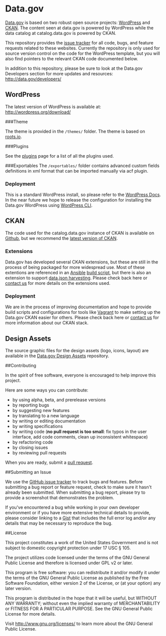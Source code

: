 Data.gov
==============
[Data.gov](http://data.gov) is based on two robust open source projects: [WordPress](http://wordpress.org) and [CKAN](http://ckan.org). The content seen at data.gov is powered by WordPress while the data catalog at catalog.data.gov is powered by CKAN. 

This repository provides the [issue tracker](https://github.com/GSA/data.gov/issues) for all code, bugs, and feature requests related to these websites. Currently the repository is only used for source version control on the code for the WordPress template, but you will also find pointers to the relevant CKAN code documented below.

In addition to this repository, please be sure to look at the Data.gov Developers section for more updates and resources: http://data.gov/developers/


## WordPress
The latest version of WordPress is available at: http://wordpress.org/download/

###Theme

The theme is provided in the `/themes/` folder. The theme is based on [roots.io](http://roots.io/starter-theme/).

###Plugins

See the [plugins](plugins.md) page for a list of all the plugins used.

###Exportables
The `/exportables/` folder contains advanced custom fields definitions in xml format that can be imported manually via acf plugin.

### Deployment
This is a standard WordPress install, so please refer to the [WordPress Docs](http://codex.wordpress.org/Installing_WordPress). In the near future we hope to release the configuration for installing the Data.gov WordPress using [WordPress CLI](http://wp-cli.org/). 

## CKAN

The code used for the catalog.data.gov instance of CKAN is available on [Github](https://github.com/okfn/ckan/tree/release-datagov), but we recommend the [latest version of CKAN](http://ckan.org/developers/docs-and-download/). 

### Extensions

Data.gov has developed several CKAN extensions, but these are still in the process of being packaged for more widespread use. Most of these extentions are referenced in an [Ansible](http://www.ansibleworks.com/) [build script](https://github.com/okfn/ckanext-geodatagov/blob/dev/deployment/datagov-buildserver.yml), but there is also an extension to support [data.json harvesting](https://github.com/FuhuXia/ckanext-datajson/tree/master). Please check back here or [contact us](https://www.data.gov/contact) for more details on the extensions used.

### Deployment

We are in the process of improving documentation and hope to provide build scripts and configurations for tools like [Vagrant](http://www.vagrantup.com/) to make setting up the Data.gov CKAN easier for others. Please check back here or [contact us](https://www.data.gov/contact) for more information about our CKAN stack. 

## Design Assets

The source graphic files for the design assets (logo, icons, layout) are available in the [Data.gov Design Assets](https://github.com/GSA/datagov-design) repository. 


##Contributing

In the spirit of free software, everyone is encouraged to help improve this project.

Here are some ways you can contribute:

- by using alpha, beta, and prerelease versions
- by reporting bugs
- by suggesting new features
- by translating to a new language
- by writing or editing documentation
- by writing specifications
- by writing code (**no pull request is too small**: fix typos in the user interface, add code comments, clean up inconsistent whitespace)
- by refactoring code
- by closing issues
- by reviewing pull requests

When you are ready, submit a [pull request](https://github.com/GSA/data.gov/pulls).

##Submitting an Issue

We use the [GitHub issue tracker](https://github.com/GSA/data.gov/issues) to track bugs and features. Before submitting a bug report or feature request, check to make sure it hasn't already been submitted. When submitting a bug report, please try to provide a screenshot that demonstrates the problem. 

If you've encountered a bug while working in your own developer environment or if you have more extensive technical details to provide, please consider linking to a [Gist](https://gist.github.com/) that includes the full error log and/or any details that may be necessary to reproduce the bug.

##License

This project constitutes a work of the United States Government and is not subject to domestic copyright protection under 17 USC § 105.

The project utilizes code licensed under the terms of the GNU General Public License and therefore is licensed under GPL v2 or later.

This program is free software: you can redistribute it and/or modify it under the terms of the GNU General Public License as published by the Free Software Foundation, either version 2 of the License, or (at your option) any later version.

This program is distributed in the hope that it will be useful, but WITHOUT ANY WARRANTY; without even the implied warranty of MERCHANTABILITY or FITNESS FOR A PARTICULAR PURPOSE. See the GNU General Public License for more details.

Visit http://www.gnu.org/licenses/ to learn more about the GNU General Public License.
